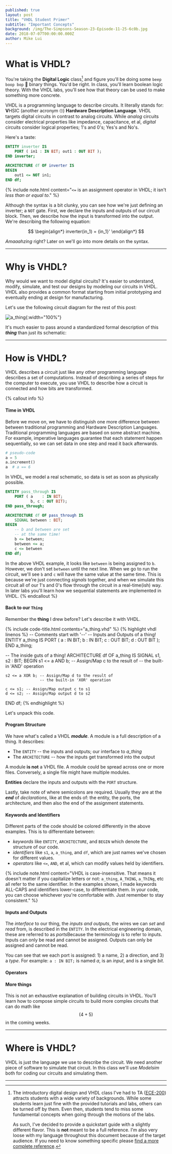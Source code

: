 ```yaml
---
published: true
layout: post
title: "VHDL Student Primer"
subtitle: "Important Concepts"
background: /img/The-Simpsons-Season-23-Episode-11-25-6c0b.jpg
date: 2018-07-07T00:00:00.000Z
author: Mike Lui
---
```


# What is VHDL?

You're taking the **Digital Logic** class[^1] and figure you'll be doing some `beep boop bop` 🤖 binary things.
You'd be right.
In class, you'll learn boolean logic theory.
With the VHDL labs, you'll see how that theory can be used to make something more concrete.

VHDL is a programming language to describe circuits.
It literally stands for: **V**HSIC (another acronym 🙄) **Hardware Description Language**.
VHDL targets digital circuits in contrast to analog circuits.
While *analog* circuits consider electrical properties like impedance, capacitance, et al,
*digital* circuits consider logical properties; 1's and 0's; Yes's and No's.

Here's a taste:

``` vhdl
ENTITY inverter IS
    PORT ( in1 : IN BIT; out1 : OUT BIT );
END inverter;

ARCHITECTURE df OF inverter IS
BEGIN
    out1 <= NOT in1;
END df;
```

{% include note.html content="`<=` is an assignment operator in VHDL; it isn't *less than or equal to*." %}

Although the syntax is a bit clunky, you can see how we're just defining an inverter; a `NOT` gate.
First, we declare the inputs and outputs of our circuit block.
Then, we describe how the input is transformed into the output.
We're describing the following equation:

$$
\begin{align*}
inverter(in_1) = {in_1}'
\end{align*}
$$

*Amaaahzing* right? Later on we'll go into more details on the syntax.

[^1]:
    The introductory digital design and VHDL class I've had to TA ([ECE-200][ece200]) attracts students
    with a wide variety of backgrounds.
    While some students learn just fine with the provided tutorials and labs,
    others can be turned off by them.
    Even then, students tend to miss some fundamental concepts when going through the
    motions of the labs.

    As such, I've decided to provide a quickstart guide with a slightly different flavor.
    This is **not** meant to be a full reference. I'm also very loose with my language throughout this document because of the target audience.
    If you need to know something specific please [find a more complete reference][searchvhdl].

[ece200]: http://catalog.drexel.edu/coursedescriptions/quarter/undergrad/ece/
[searchvhdl]: https://duckduckgo.com/?q=vhdl+reference

-----------

# Why is VHDL?

Why would we want to model digital circuits?
It's easier to understand, modify, simulate, and test our designs by modeling our circuits in VHDL.
VHDL also provides a common format starting from initial prototyping and eventually ending at design for manufacturing.

Let's use the following circuit diagram for the rest of this post:

![a_thing](/img/posts/a_thing.png){:width="100%"}

It's much easier to pass around a standardized formal description of this ***thing*** than just its schematic:

-----------

# How is VHDL?

VHDL describes a circuit just like any other programming language describes a set of computations.
Instead of describing a series of steps for the computer to execute,
you use VHDL to describe how a circuit is connected and how bits are transformed.

{% callout info %}
#### Time in VHDL
Before we move on, we have to distinguish one more difference between between traditional programming and Hardware Description Languages.
Traditional programming languages are based on some abstract machine.
For example, imperative languages guarantee that each statement happen sequentially,
so we can set data in one step and read it back afterwards.

``` python
# pseudo-code
a = 5
a.increment()
a  # a == 6
```

In VHDL, we model a real schematic, so data is set as soon as physically possible.

``` vhdl
ENTITY pass_through IS
    PORT ( a    : IN BIT; 
           b, c : OUT BIT);
END pass_through;

ARCHITECTURE df OF pass_through IS
    SIGNAL between : BIT;
BEGIN
    -- b and between are set
    -- at the same time!
    b <= between;
    between <= a;
    c <= between
END df;
```

In the above VHDL example, it looks like `between` is being assigned to `b`.
However, we don't set `between` until the next line.
When we go to run the circuit, we'll see `b` and `c` will have the same value at the same time.
This is because we're just connecting *signals* together, and when we simulate this circuit all of our
1's and 0's flow through the circuit in a real-time(ish) way.
In later labs you'll learn how we sequential statements are implemented in VHDL.
{% endcallout %}




#### Back to our `Thing`

Remember the **thing** I drew before?
Let's describe it with VHDL.

{% include code-title.html contents="a_thing.vhd" %}
{% highlight vhdl linenos %}
-- Comments start with '--'
-- Inputs and Outputs of a thing!
ENTITY a_thing IS
    PORT ( a : IN BIT;
           b : IN BIT;
           c : OUT BIT;
           d : OUT BIT
         );
END a_thing;


-- The inside guts of a thing!
ARCHITECTURE df OF a_thing IS
    SIGNAL s1, s2 : BIT;
BEGIN
    s1 <= a AND b; -- Assign/Map c to the result of
                   -- the built-in 'AND' operation

    s2 <= a XOR b; -- Assign/Map d to the result of
                   -- the built-in 'XOR' operation

    c <= s1; -- Assign/Map output c to s1
    d <= s2; -- Assign/Map output d to s2
END df;
{% endhighlight %}

Let's unpack this code.

#### Program Structure

We have what's called a VHDL ***module***.
A module is a full description of a thing. 
It describes:
 - The `ENTITY` -- the inputs and outputs; our interface to *a_thing*
 - The `ARCHITECTURE` -- how the inputs get transformed into the output

A module **is not** a VHDL file.
A module could be spread across one or more files.
Conversely, a single file might have multiple modules.

**Entities** declare the inputs and outputs with the `PORT` structure.

Lastly, take note of where semicolons are required. Usually they are at the ***end*** of *declarations*,
like at the ends of: the entity, the ports, the architecture, and then also the end of the assignment statements.

#### Keywords and Identifiers

Different parts of the code should be colored differently in the above examples.
This is to differentiate between:
 - *keywords* like `ENTITY`, `ARCHITECTURE`, and `BEGIN` which denote the structure of our code.
 - *identifiers* like `s1`, `a`, `a_thing`, and `df`, which are just names we've chosen for different values.
 - *operators* like `<=`, `AND`, et al, which can modify values held by identifiers.

{% include note.html content="VHDL is case-insensitive.
That means it doesn't matter if you capitalize letters or not: `a_thing`, `A_THING`, `a_ThINg`, etc all refer to the same identifier.
In the examples shown, I made keywords ALL-CAPS and identifiers lower-case, to differentiate them.
In your code, you can choose whichever you're comfortable with.
Just remember to stay consistent."
%}


#### Inputs and Outputs

The *interface* to our thing, the *inputs and outputs*, the wires we can *set* and *read* from, is described in the `ENTITY`.
In the electrical engineering domain, these are referred to as *ports*Because the terminology is to refer to inputs.
Inputs can only be read and cannot be assigned. Outputs can only be assigned and cannot be read.

You can see that we each port is assigned: 1) a name, 2) a direction, and 3) a *type*.
For example: `a : IN BIT;` is named *a*, is an *input*, and is a single *bit*.

#### Operators



#### More things

This is not an exhaustive explanation of building circuits in VHDL.
You'll learn how to compose simple circuits to build more complex circuits that can do math like $$ (4+5) $$ in the coming weeks.

-----------

# Where is VHDL?

VHDL is just the language we use to describe the circuit.
We need another piece of software to simulate that circuit.
In this class we'll use *Modelsim* both for coding our circuits and simulating them.

-----------


